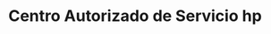 ---
title: "Centro Autorizado de Servicio hp"
url: /guatemala-guatemala-zona-14/centro-autorizado-de-servicio-hp/
shop: Allgemein
---